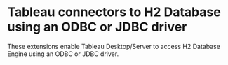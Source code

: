 # Tableau connectors to H2 Database using an ODBC or JDBC driver

These extensions enable Tableau Desktop/Server to access H2 Database Engine using an ODBC or JDBC driver.




